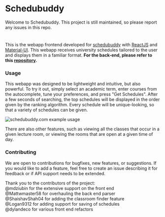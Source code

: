 # Schedubuddy
Welcome to Schedubuddy. This project is still maintained, so please report any issues in this repo.
#
This is the webapp frontend developed for
[schedubuddy](https://schedubuddy.com/)
with
[ReactJS](https://reactjs.org/)
and
[Material-UI](https://next.material-ui.com/).
This webapp receives university schedules tailored to the user and displays them in a familiar format.
**For the back-end, please refer to this [repository](https://github.com/Exanut/schedubuddy-server).**

### Usage
This webapp was designed to be lightweight and intuitive, but also powerful.
To try it out, simply select an academic term, enter courses from the autocomplete, tune your preferences, and press "Get Schedules".
After a few seconds of searching, the top schedules will be displayed in the order given by the ranking algorithm.
Every schedule will be unique-looking, so that a variety of schedules can be given.

![schedubuddy.com example usage](https://i.imgur.com/rXbTPxY.png)

There are also other features, such as viewing all the classes that occur in a given lecture room, or viewing the rooms that are open at a given time of day.

### Contributing
We are open to contributions for bugfixes, new features, or suggestions. If you would like to add a feature, feel free to create an issue describing it for feedback or if API support needs to be extended.

Thank you to the contributors of the project:<br>
@mdziubin for the extensive support on the front end<br>
@Mattwmaster58 for overhauling the back end parser<br>
@ShaishavShah04 for adding the classroom finder feature<br>
@Logan9312 for adding support for saving of schedules<br>
@dylandeco for various front end refactors

